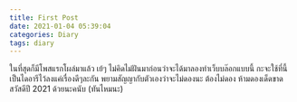 ```yaml
---
title: First Post
date: 2021-01-04 05:39:04
categories: Diary
tags: diary
---
```

ในที่สุดก็มีโพสแรกโผล่มาแล้ว เย้ๆ ไม่คิดไม่ฝันมาก่อนว่าจะได้มาลองทำเว็บบล๊อกแบบนี้ 
กะจะใช้ที่นี้เป็นไดอารีไว้ลงแค่เรื่องดีๆละกัน
พยามสัญญากับตัวเองว่าจะไม่ดองนะ ต้องไม่ดอง ห้ามดองเด็ดขาด
สวัสดีปี 2021 ด้วยนะคนับ (ทันไหมนะ)